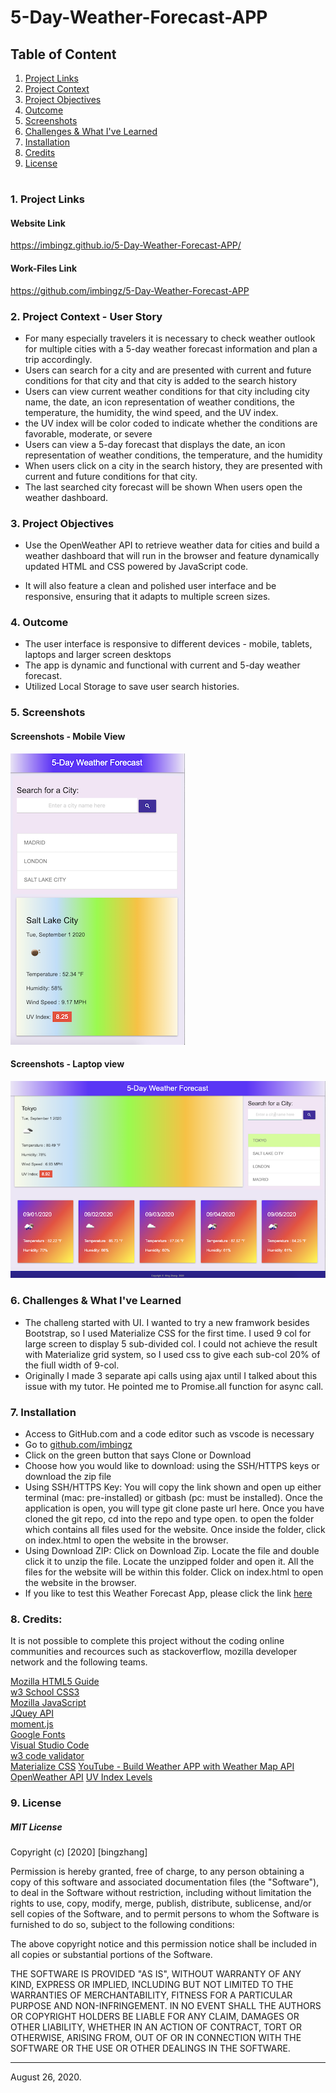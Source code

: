 # 5-Day-Weather-Forecast-APP

## Table of Content
1. [ Project Links ](#Links)
2. [ Project Context ](#context)
3. [ Project Objectives ](#objectives)
4. [ Outcome ](#Outcome)
5. [ Screenshots ](#Screenshots)
6. [Challenges & What I've Learned](#learned)
7. [Installation](#Installation)
8. [Credits](#Credits)
9. [ License ](#License)
#

       
#
<a name = "Links"></a>
### 1. Project Links 

#### Website Link
https://imbingz.github.io/5-Day-Weather-Forecast-APP/

#### Work-Files Link
https://github.com/imbingz/5-Day-Weather-Forecast-APP


<a name = "context"></a>
### 2. Project Context - User Story
* For many especially travelers it is necessary to check weather outlook for multiple cities with a 5-day weather forecast information and plan a trip accordingly. 
* Users can search for a city and are presented with current and future conditions for that city and that city is added to the search history
* Users can view current weather conditions for that city including city name, the date, an icon representation of weather conditions, the temperature, the humidity, the wind speed, and the UV index. 
* the UV index will be color coded to indicate whether the conditions are favorable, moderate, or severe
* Users can view a 5-day forecast that displays the date, an icon representation of weather conditions, the temperature, and the humidity
* When users click on a city in the search history, they are presented with current and future conditions for that city. 
* The last searched city forecast will be shown When users open the weather dashboard. 


<a name = "objectives"></a>
### 3. Project Objectives
* Use the OpenWeather API to retrieve weather data for cities and build a weather dashboard that will run in the browser and feature dynamically updated HTML and CSS powered by JavaScript code.

* It will also feature a clean and polished user interface and be responsive, ensuring that it adapts to multiple screen sizes.


<a name = "Outcome"></a>
### 4. Outcome
* The user interface is responsive to different devices - mobile, tablets, laptops and larger screen desktops
* The app is dynamic and functional with current and 5-day weather forecast. 
* Utilized Local Storage to save user search histories. 

<a name="Screenshots"></a>
### 5. Screenshots 

#### Screenshots - Mobile View
<kbd>![screenshot-mobile](./assets/images/m1.png)</kbd>

####  Screenshots - Laptop view 
<kbd>![screenshot-laptop](./assets/images/s1.png)</kbd>

<a name="learned"></a>
### 6. Challenges & What I've Learned
* The challeng started with UI. I wanted to try a new framwork besides Bootstrap, so I used Materialize CSS for the first time. I used 9 col for large screen to display 5 sub-divided col. I could not achieve the result with Materialize grid system, so I used css to give each sub-col 20% of the fiull width of 9-col. 
* Originally I made 3 separate api calls using ajax until I talked  about this issue with my tutor. He pointed me to Promise.all function for async call. 


<a name="Installation"></a>
### 7. Installation
* Access to GitHub.com and a code editor such as vscode is necessary
* Go to [github.com/imbingz](https://github.com/imbingz/5-Day-Weather-Forecast-APP)
* Click on the green button that says Clone or Download
* Choose how you would like to download: using the SSH/HTTPS keys or download the zip file
* Using SSH/HTTPS Key: You will copy the link shown and open up either terminal (mac: pre-installed) or gitbash (pc: must be installed). Once the application is open, you will type git clone paste url here. Once you have cloned the git repo, cd into the repo and type open. to open the folder which contains all files used for the website. Once inside the folder, click on index.html to open the website in the browser.
* Using Download ZIP: Click on Download Zip. Locate the file and double click it to unzip the file. Locate the unzipped folder and open it. All the files for the website will be within this folder. Click on index.html to open the website in the browser.
* If you like to test this Weather Forecast App, please click the link [here](https://imbingz.github.io/5-Day-Weather-Forecast-APP/)

<a name="Credits"></a>
### 8. Credits:
It is not possible to complete this project without the coding online communities and recources such as stackoverflow, mozilla developer network and the following teams. 


[Mozilla HTML5 Guide](https://developer.mozilla.org/en-US/docs/Web/Guide/HTML/HTML5)<br>
[w3 School CSS3](https://www.w3schools.com/css/css_intro.asp)<br>
[Mozilla JavaScript](https://developer.mozilla.org/en-US/docs/Web/JavaScript)<br>
[JQuey API](https://api.jquery.com/)<br>
[moment.js](https://momentjs.com/)<br>
[Google Fonts](https://fonts.google.com/)<br>
[Visual Studio Code](https://code.visualstudio.com/)<br>
[w3 code validator](https://validator.w3.org/)<br>
[Materialize CSS](https://materializecss.com/about.html)
[YouTube - Build Weather APP with Weather Map API](https://www.youtube.com/watch?v=KT6Jaxl0JM4&list=PLAEoBV_GLyq4klW-2Pm75_5-r4oHhwqlm&index=4)
[OpenWeather API](https://openweathermap.org/)
[UV Index Levels](https://en.wikipedia.org/wiki/Ultraviolet_index#:~:text=A%20UV%20index%20reading%20of%203%20to%205%20means%20moderate,when%20the%20Sun%20is%20strongest.&text=A%20UV%20index%20reading%20of%206%20to%207%20means%20high,and%20eye%20damage%20is%20needed.)


<a name="License"></a>
### 9. License
##### MIT License
<p>Copyright (c) [2020] [bingzhang]</p>
<p>Permission is hereby granted, free of charge, to any person obtaining a copy of this software and associated documentation files (the "Software"), to deal in the Software without restriction, including without limitation the rights to use, copy, modify, merge, publish, distribute, sublicense, and/or sell copies of the Software, and to permit persons to whom the Software is furnished to do so, subject to the following conditions:</p>
<p>The above copyright notice and this permission notice shall be included in all copies or substantial portions of the Software.</p>
<p>THE SOFTWARE IS PROVIDED "AS IS", WITHOUT WARRANTY OF ANY KIND, EXPRESS OR IMPLIED, INCLUDING BUT NOT LIMITED TO THE WARRANTIES OF MERCHANTABILITY, FITNESS FOR A PARTICULAR PURPOSE AND NON-INFRINGEMENT. IN NO EVENT SHALL THE AUTHORS OR COPYRIGHT HOLDERS BE LIABLE FOR ANY CLAIM, DAMAGES OR OTHER LIABILITY, WHETHER IN AN ACTION OF CONTRACT, TORT OR OTHERWISE, ARISING FROM, OUT OF OR IN CONNECTION WITH THE SOFTWARE OR THE USE OR OTHER DEALINGS IN THE SOFTWARE.</p>
<hr>
August 26, 2020.

